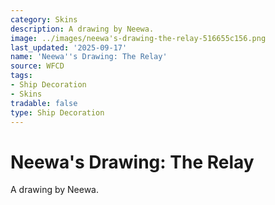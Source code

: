 ```yaml
---
category: Skins
description: A drawing by Neewa.
image: ../images/neewa's-drawing-the-relay-516655c156.png
last_updated: '2025-09-17'
name: 'Neewa''s Drawing: The Relay'
source: WFCD
tags:
- Ship Decoration
- Skins
tradable: false
type: Ship Decoration
---
```


# Neewa's Drawing: The Relay

A drawing by Neewa.

